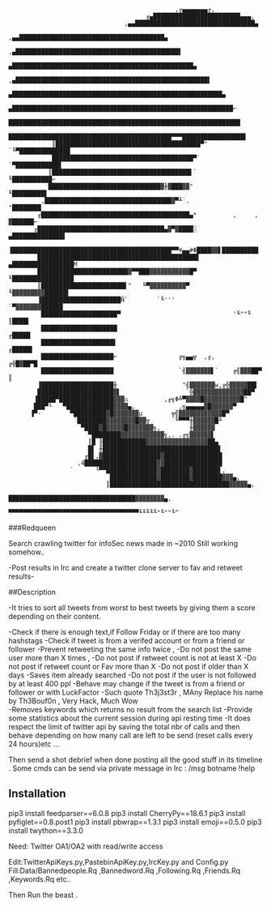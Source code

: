                                                   ,╓▄▄▄▄▄▄▄╓,
                                          ╓▄████████████████████████▄▄▄,
                                    ,▄▄█████████████████████████████████▄
                               ,▄▄████████████████████████████████████████▄
                            ,▄█████████████████████████████████████████████▌
                          ▄██████████████████████████████████████████████████▄
                       ,▄█████████████████████████████████████████████████████▌
                     ▄██████████████████████████████████████████████████████████▄
                   ▄█████████████████████████████████████████████████████████████⌐
                  ████████████████████████████████████████████████████████████████
                 █████████████████████████████████████████████▀▀▀█████████████████▌
                ║████████████████████████████████████████▀"       `╙▀██████████████
                ███████████████████████████████████████▀`            `▀████████████▌
               ║██████████████████████████████████████▌`               ╙███████████⌐
               ███████████████████████████████▓╫▓███▓▓"                 ╙█████████▌
             ,███████████████████████████████████▓▀╨`.                   "████████
            ╓█████████████████████████████████████████▄*          ,     , ▓██████⌐
           ╓███████████████████████████████████▄▓▀▓████░         ▄██████████████▌
           ▐████████████████████████████████████████████▀▀¥▄▄#Φ████▓▓▌██████████
            ████████████████████████████████████████████▌    ▄█████████████████M
            █████████████████████████▓▀▀███▓▓▓▓▓▓▓▓▓▓▓█▀     ╙█████████████████
            ║███████████████████████▌"   ╙▀▓▓▓▓▓▓▓▓▓▓▀        ╙▓▓▓▓▓▓▓▓▓██████▌
            ▐██████████████████████Ñ`        `╙'''             `▀▓▓▓▓▓▓▓██████
             █████████████████████▀                               '╙""╙ ║████▌
             █████████████████████                                     ╓█████
             ████████████████████▌                                    ╓█████▌
             ████████████████████⌐                 ╔╗▄▄╦  ,╓,       ╔╬█▓██▀█
             ████████████████████                  `╣▓▓▓▓▓▓▓▌`    ╔╣▓▓▓██▀ ║
            ▐████████████████████╫                  "╣▓▓▓▓▓▓▓w,╔╬▓▓▓▓▓██▌
            █████████████████████▓▌                  `╬▓▓▓▓▓▓▓▓▓▓▓▓▓▓██▀
           ▐█████▀███████████████▓▓▓⌂          ,╓╗Φ╩▀▓▓▓▓█▓▓▓▓▓▓▓▓▓▓█^
           ███▀└   ▀█████████████▓▓▓▓▄,            ,╗▄▄▄▄▄▓█▓▓▓▓▓▓▀
          ▐▀-        ▀█████████▓█▓▓▓▓▓▓▓µ        ╦╣▓▓▓▓▓▓▓▓▓▓▓▓█▀
                      `████████▓▓▓▓▓▓▓▓█▓▓╦      `╙▀▀▀╫▓▓▓▓▓▓█╨
                        ▀████▓█▓▓▓▓▓█▓▓▓▓▓▓▓╗,        ╫▓▓▓▓▓▓
                          ▀████████▓▓▓▓▓▓▓▓▓▓▓▓╗,. .╓╗▓▓▓▓▓▓▌
                          ║█ ╟████████████▓▓▓▓▓▓▓▓▓▓▓▓▓▓▓▓▓██▄
                          █▌ ╫████████████████████████████████▌
                         ╓█▌,▓████████████████▓████████████████
                       ,4████████████████████▓▓████████████████
                     `      └▀▀██████████████▓████████▓███████▌,
                                █████████████▓████████▓████████▓▓▓▄,
                               ║█████████████████████████████████▓▓▓▓▓▄,
                               ███████████████████████████████████▓▓▓▓▓▓▓▓▄,
                              ▀▀▀▀▀▀▀▀▀▀▀▀▀▀▀▀▀▀▀▀▀▀▀▀▀▀▀▀▀▀▀▀▀▀▀▀╙╙╙╙╙"╙""╙^


###Redqueen

Search crawling twitter for infoSec news made in ~2010 Still working somehow..

-Post results in Irc and create a twitter clone server to fav and retweet results- 


##Description

-It tries to sort all tweets from worst to best tweets by giving them a score 
depending on their content.

-Check if there is enough text,if Follow Friday or if there are too many hashstags
-Check if tweet is from a verifed account or from a friend or follower 
-Prevent retweeting the same info twice , 
-Do not post the same user more than X times ,
-Do not post if retweet count is not at least X
-Do not post if retweet count or Fav more than X 
-Do not post if older than X days
-Saves item already searched 
-Do not post if the user is not followed by at least 400 ppl
-Behave may change if the tweet is from a friend or follower or with LuckFactor
-Such quote Th3j3st3r , MAny Replace his name by Th3Bouf0n , Very Hack, Much Wow   
-Removes keywords which returns no result from the search list
-Provide some statistics about the current session during api resting time
-It does respect the limit of twitter api by saving the total nbr of calls and then
behave depending on how many call are left to be send (reset calls every 24 hours)etc ...

Then send a shot debrief when done posting all the good stuff in its timeline .
Some cmds can be send via private message in Irc : /msg botname !help


## Installation
pip3 install feedparser==6.0.8
pip3 install CherryPy==18.6.1
pip3 install pyfiglet==0.8.post1
pip3 install pbwrap==1.3.1
pip3 install emoji==0.5.0
pip3 install twython==3.3.0

Need: Twitter OA1/OA2 with read/write access

Edit:TwitterApiKeys.py,PastebinApiKey.py,IrcKey.py and Config.py
Fill:Data/Bannedpeople.Rq ,Bannedword.Rq ,Following.Rq ,Friends.Rq ,Keywords.Rq etc..

Then Run the beast .
